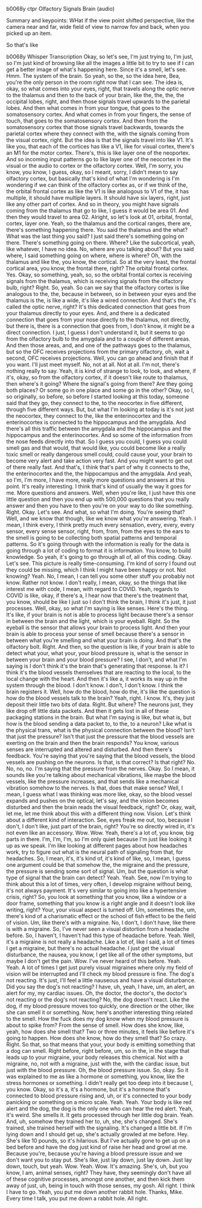 b0068y ctpr
Olfactory Signals Brain (audio)

Summary and keypoints:
WHat if the view point shifted perspective, like the camera near and far, wide field of view to narrow fov and back, when you picked up an item.

So that's like 

b0068y Whisper Transcription
Okay, so let's see, I'm just trying to, I'm just, so I'm just kind of browsing like
all the images a little bit to try to see if I can get a better image of what's
happening here. Since it's a smell, let's see. Hmm. The system of the brain. So yeah, so the, so the idea here,
Bea, you're the only person in the room right now that I can see. The idea is, okay, so what
comes into your eyes, right, that travels along the optic nerve to the thalamus and then to the back
of your brain, like the, the, the, the occipital lobes, right, and then those signals travel upwards
to the parietal lobes. And then what comes in from your tongue, that goes to the somatosensory
cortex. And what comes in from your fingers, the sense of touch, that goes to the somatosensory
cortex. And then from the somatosensory cortex that those signals travel backwards,
towards the parietal cortex where they connect with the, with the signals coming from the
visual cortex, right. But the idea is that the signals travel into like V1. It's like you,
that each of the cortices has like a V1, like for visual cortex, there's an M1 for the motor
cortex. There's, this is like layer one of the neoportex. And so incoming input patterns go to
like layer one of the neocortex in the visual or the audio to cortex or the olfactory cortex.
Well, I'm sorry, you know, you know, I guess, okay, so I meant, sorry, I didn't mean to say
olfactory cortex, but basically that's kind of what I'm wondering is I'm wondering if we can
think of the olfactory cortex as, or if we think of the, the orbital frontal cortex as like the V1
is like analogous to V1 of the, it has multiple, it should have multiple layers. It should have
six layers, right, just like any other part of cortex. And so in theory, you might have signals
coming from the thalamus that go to like, I guess it would be area 01. And then they would travel
to area 02. Alright, so let's look at 01, orbital, frontal, cortex, layer one.
Yeah, so the thalamus and the cortical ranges, there are, there's something happening there.
You said the thalamus and the what? What was the last thing you said?
I just said there's something going on there. There's something going on there.
Where?
Like the subcortical, yeah, like whatever, I have no idea.
No, where are you talking about? But you said where, I said something going on where, where is where?
Oh, with the thalamus and like the, you know, the cortical.
So at the very least, the frontal cortical area, you know, the frontal there, right?
The orbital frontal cortex. Yes.
Okay, so something, yeah, so, so the orbital frontal cortex is receiving signals from the
thalamus, which is receiving signals from the olfactory bulb, right?
Right. So, yeah.
So can we say that the olfactory cortex is like analogous to the, the, because in between,
so in between your eyes and the thalamus is the, is like a wide, it's like a wired connection.
And that's the, it's called the optic nerve, right?
It's this dedicated connection that goes from your thalamus directly to your eyes.
And, and there is a dedicated connection that goes from your nose directly to the thalamus,
not directly, but there is, there is a connection that goes from, I don't know, it might be
a direct connection. I just, I guess I don't understand it, but it seems to go from the
olfactory bulb to the amygdala and to a couple of different areas.
And then those areas, and, and one of the pathways goes to the thalamus, but so the
OFC receives projections from the primary olfactory, oh, wait a second, OFC receives
projections. Well, you can go ahead and finish that if you want. I'll just meet myself.
No, not at all. Not at all. I'm not, there's nothing really to say. Yeah, it is kind of
strange to look, to look, and where, if it's, okay, so from the olfactory cortex, if it
doesn't like route to thalamus, then where's it going? Where the signal's going from there?
Are they going both places? Or some go in one place and some go in the other?
Okay, so I, so originally, so before, so before I started looking at this today, someone said
that they go, they connect to the, to the neocortex in five different, through five different
ways. But, but what I'm looking at today is it's not just the neocortex, they connect
to the, like the enterinocortex and the enterinocortex is connected to the hippocampus and the amygdala.
And there's all this traffic between the amygdala and the hippocampus and the hippocampus and
the enterinocortex. And so some of the information from the nose feeds directly into that. So
I guess you could, I guess you could smell gas and that would, that would like, you could become like
a really toxic smell or really dangerous smell could, could cause your, your brain to become
very alert and take action very fast. And you might want to get out of there really fast. And
that's, I think that's part of why it connects to the, the enterinocortex and the, the hippocampus
and the amygdala. And yeah, so I'm, I'm more, I have more, really more questions and answers
at this point. It's really interesting. I think that's kind of usually the way it goes for me.
More questions and answers. Well, when you're like, I just have this one little question
and then you end up with 500,000 questions that you really answer and then you have to
then you're on your way to do like something. Right.
Okay.
Let's see.
And what, so what I'm doing. You're seeing that?
Well, and we know that though, like we know what you're answering.
Yeah. I mean, I think every, I think pretty much every sensation, every, every, every
sensor, every sense sensor, right, from, from, from the eyes to the ears to the smell is going to be
collecting both spatial patterns and temporal patterns. So it's going through with the
information is really for the data is going through a lot of coding to format it is information.
You know, to build knowledge. So yeah, it's going to go through all of, all of this coding.
Okay.
Let's see. This picture is really time-consuming.
I'm kind of sorry I found out they could be missing, which I think I might have been
happy or not. Not knowing? Yeah. No, I mean, I can tell you some other stuff you probably
not know. Rather not know. I don't really, I mean, okay, so the things that like interest me with
code, I mean, with regard to COVID. Yeah, regards to COVID is like, okay, if there's a, I hear now
that there's the treatment that, you know, should be like I just so I don't think the brain, I think
it's just, it just processes. Well, okay, so what I'm saying is like senses. Here's the thing. It's
like, if your brain is not is able to process light because there's a sensor in between the brain
and the light, which is your eyeball. Right. So the eyeball is the sensor that allows your brain
to process light. And then your brain is able to process your sense of smell because there's a
sensor in between what you're smelling and what your brain is doing. And that's the olfactory bolt.
Right. And then, so the question is like, if your brain is able to detect what your, what your,
your blood pressure is, what is the sensor in between your brain and your blood pressure?
I see, I don't, and what I'm saying is I don't think it's the brain that's generating that
response. Is it? I think it's the blood vessels themselves that are reacting to the local,
to the local change with the heart. And then it's like a, it works its way up in the system
through the blood. I don't know. I don't, I don't know. I think the brain registers it.
Well, how do the blood, how do the, it's like the question is how do the blood vessels talk to the
brain? Yeah, right. I know. It's, they just deposit their little two bits of data. Right.
But where? The neurons just, they like drop off little data packets. And then it gets lost in
all of these packaging stations in the brain. But what I'm saying is like, but what is, but how
is the blood sending a data packet to, to the, to a neuron? Like what is the physical trans,
what is the physical connection between the blood?
Isn't that just the pressure? Isn't that just the pressure that the blood vessels are exerting
on the brain and then the brain responds? You know, various senses are interrupted and altered
and disturbed. And then there's feedback. You're saying that you're saying that the blood vessels,
the blood vessels are pushing on the neurons. Is that, is that correct? Is that right?
No. No, no, no. I'm saying that the pressure from the nerves. Okay. So
I mean, it sounds like you're talking about mechanical vibrations, like maybe the blood vessels,
like the pressure increases, and that sends like a mechanical vibration somehow
to the nerves. Is that, does that make sense?
Well, I mean, I guess what I was thinking was more like, okay, so the blood vessel expands
and pushes on the optical, let's say, and the vision becomes disturbed and then the brain
reads the visual feedback, right? Or, okay, wait, let me, let me think about this with
a different thing now. Vision. Let's think about a different kind of interaction.
See, eyes freak me out, too, because I don't, I don't like, just part of the brain, right?
You're so directly wired in, it's not even like an accessory.
Wow.
Wow. Yeah, there's a lot of, you know, big parts in there.
I'm, I'm, I'm, so I'm only quiet because I'm just like looking it up as we speak. I'm like
looking at different pages about how headaches work, try to figure out what is the neural path
of signaling from that, for headaches. So, I mean, it's, it's kind of, it's kind of like,
so, I mean, I guess one argument could be that somehow the, the migraine and
the pressure, the pressure is sending some sort of signal.
Um, but the question is what type of signal that the brain can detect?
Yeah. Yeah. See, now I'm trying to think about this a lot of times, very often,
I develop migraine without being, it's not always payment. It's very similar to going
into like a hypertensive crisis, right? So, you look at something that you know, like a window
or a door frame, something that you know is a right angle and it doesn't look like writing,
right? Your, your visual aspect is turned off. Um, sometimes the, um, there's kind of a
charismatic effect or the school of fish effect to be the field of vision. Um, like there's with a
migraine. No, I don't, I don't have, like there is with a migraine. So, I've never seen a visual
distortion from a headache before. So, I haven't, I haven't had this type of headache before.
Yeah. Well, it's a migraine is not really a headache. Like a lot of, like I said, a lot of
times I get a migraine, but there's no actual headache. I just get the visual disturbance,
the nausea, you know, I get like all of the other symptoms, but maybe I don't get the pain.
Wow. I've never heard of this before.
Yeah. Yeah. A lot of times I get just purely visual migraines where only my field of vision
will be interrupted and I'll check my blood pressure is fine. The dog's not reacting.
It's just, I'll feel a little nauseous and have a visual disturbance.
Did you say the dog's not reacting?
I have, uh, yeah, I have, um, an alert, an alert for my, my cardiac issues.
Oh, the doctor, the doctor's, the doctor's not reacting or the dog's not reacting?
No, the dog doesn't react. Like the dog, if my blood pressure moves too quickly,
one direction or the other, like she can smell it or something. Now, here's another interesting
thing related to the smell. How the fuck does my dog know when my blood pressure is about to
spike from? From the sense of smell. How does she know, like, yeah, how does she smell that?
Two or three minutes, it feels like before it's going to happen. How does she know, how do they
smell that? So crazy. Right. So that, so that means that your, your body is emitting something that
a dog can smell. Right before, right before, um, so in the, in the stage that leads up to your
migraine, your body releases this chemical. Not with a migraine, no, not with a migraine,
just with the, with the cardiac issue, but just with the blood pressure. Oh, the blood pressure
issue. So, okay. So it was explained to me as like a hormone or something, you know, like
the stress hormones or something. I didn't really get too deep into it because I, you know. Okay,
so it's a, it's a hormone, but it's a hormone that's connected to blood pressure rising and, uh,
or it's connected to your body panicking or something on a micro scale. Yeah. Yeah. Your
body is like red alert and the dog, the dog is the only one who can hear the red alert. Yeah,
it's weird. She smells it. It gets processed through her little dog brain. Yeah. And, uh,
somehow they trained her to, uh, she, she's changed. She's trained, she trained herself
with the signaling. It's changed a little bit. If I'm lying down and I should get up,
she's actually growled at me before. Hey. She's like 10 pounds, so it's hilarious.
But I've actually gone to get up on a bed before and have the dog just kind of raise
her head and growl at me. Because you're, because you're having a blood pressure issue
and we don't want you to stay put. She's like, just lay down, just lay down. Just lay down,
touch, but yeah. Wow. Yeah. Wow. It's amazing. She's, uh, but you know, I am,
animal senses, right? They have, they seemingly don't have all of these cognitive processes,
amongst one another, and then kick them away of just, uh, being in touch with those senses,
my gosh. All right. I think I have to go. Yeah, you put me down another rabbit hole. Thanks,
Mike. Every time I talk, you put me down a rabbit hole. All right.